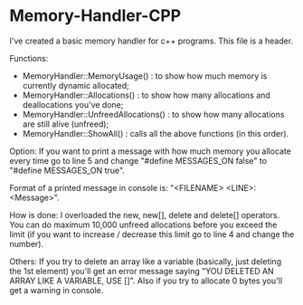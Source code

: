 # Memory-Handler-CPP
I've created a basic memory handler for c++ programs. This file is a header.


Functions:
- MemoryHandler::MemoryUsage() : to show how much memory is currently dynamic allocated;
- MemoryHandler::Allocations() : to show how many allocations and deallocations you've done;
- MemoryHandler::UnfreedAllocations() : to show how many allocations are still alive (unfreed);
- MemoryHandler::ShowAll() : calls all the above functions (in this order).


Option:
If you want to print a message with how much memory you allocate every time
go to line 5 and change "#define MESSAGES_ON false" to "#define MESSAGES_ON true".

Format of a printed message in console is: "\<FILENAME\> \<LINE\>: \<Message\>".


How is done:
I overloaded the new, new[], delete and delete[] operators.
You can do maximum 10,000 unfreed allocations before you exceed the limit
(if you want to increase / decrease this limit go to line 4 and change the number).


Others:
If you try to delete an array like a variable (basically, just deleting the 1st element)
you'll get an error message saying "YOU DELETED AN ARRAY LIKE A VARIABLE, USE []".
Also if you try to allocate 0 bytes you'll get a warning in console.
